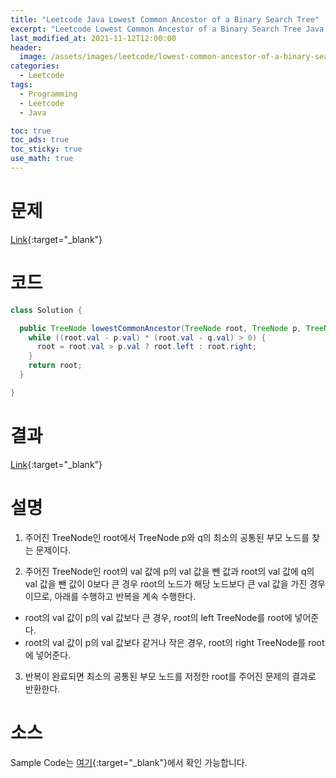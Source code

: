 ```yaml
---
title: "Leetcode Java Lowest Common Ancestor of a Binary Search Tree"
excerpt: "Leetcode Lowest Common Ancestor of a Binary Search Tree Java 풀이"
last_modified_at: 2021-11-12T12:00:00
header:
  image: /assets/images/leetcode/lowest-common-ancestor-of-a-binary-search-tree.png
categories:
  - Leetcode
tags:
  - Programming
  - Leetcode
  - Java

toc: true
toc_ads: true
toc_sticky: true
use_math: true
---
```

# 문제
[Link](https://leetcode.com/problems/lowest-common-ancestor-of-a-binary-search-tree/){:target="_blank"}

# 코드
```java
class Solution {

  public TreeNode lowestCommonAncestor(TreeNode root, TreeNode p, TreeNode q) {
    while ((root.val - p.val) * (root.val - q.val) > 0) {
      root = root.val > p.val ? root.left : root.right;
    }
    return root;
  }

}
```

# 결과
[Link](https://leetcode.com/submissions/detail/585843867/){:target="_blank"}

# 설명
1. 주어진 TreeNode인 root에서 TreeNode p와 q의 최소의 공통된 부모 노드를 찾는 문제이다.

2. 주어진 TreeNode인 root의 val 값에 p의 val 값을 뺀 값과 root의 val 값에 q의 val 값을 뺀 값이 0보다 큰 경우 root의 노드가 해당 노드보다 큰 val 값을 가진 경우이므로, 아래를 수행하고 반복을 계속 수행한다.
- root의 val 값이 p의 val 값보다 큰 경우, root의 left TreeNode를 root에 넣어준다.
- root의 val 값이 p의 val 값보다 같거나 작은 경우, root의 right TreeNode를 root에 넣어준다.

3. 반복이 완료되면 최소의 공통된 부모 노드를 저정한 root를 주어진 문제의 결과로 반환한다.

# 소스
Sample Code는 [여기](https://github.com/GracefulSoul/leetcode/blob/master/src/main/java/gracefulsoul/problems/LowestCommonAncestorOfABinarySearchTree.java){:target="_blank"}에서 확인 가능합니다.